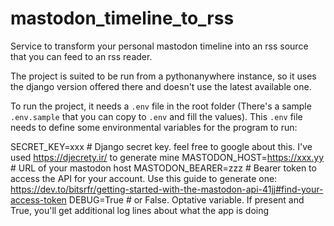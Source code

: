 # mastodon_timeline_to_rss

Service to transform your personal mastodon timeline into an rss source that you can feed to an rss reader.

The project is suited to be run from a pythonanywhere instance, so it uses the django version offered there and doesn't use the latest available one.

To run the project, it needs a `.env` file in the root folder (There's a sample `.env.sample` that you can copy to `.env` and fill the values). This `.env` file needs to define some environmental variables for the program to run:

  SECRET_KEY=xxx # Django secret key. feel free to google about this. I've used https://djecrety.ir/ to generate mine
  MASTODON_HOST=https://xxx.yy # URL of your mastodon host
  MASTODON_BEARER=zzz # Bearer token to access the API for your account. Use this guide to generate one: https://dev.to/bitsrfr/getting-started-with-the-mastodon-api-41jj#find-your-access-token 
  DEBUG=True # or False. Optative variable. If present and True, you'll get additional log lines about what the app is doing


